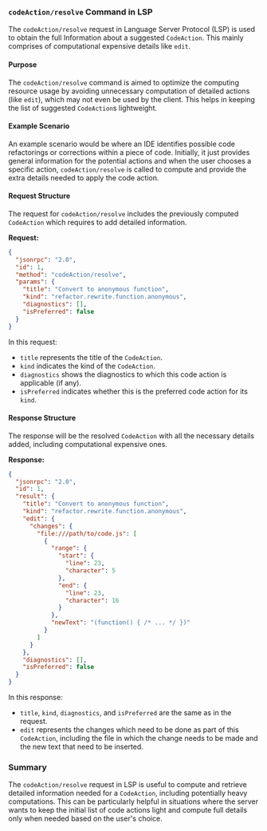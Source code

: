 ### `codeAction/resolve` Command in LSP

The `codeAction/resolve` request in Language Server Protocol (LSP) is used to obtain the full Information about a suggested `CodeAction`. This mainly comprises of computational expensive details like `edit`.

#### Purpose

The `codeAction/resolve` command is aimed to optimize the computing resource usage by avoiding unnecessary computation of detailed actions (like `edit`), which may not even be used by the client. This helps in keeping the list of suggested `CodeAction`s lightweight.

#### Example Scenario

An example scenario would be where an IDE identifies possible code refactorings or corrections within a piece of code. Initially, it just provides general information for the potential actions and when the user chooses a specific action, `codeAction/resolve` is called to compute and provide the extra details needed to apply the code action.

#### Request Structure

The request for `codeAction/resolve` includes the previously computed `CodeAction` which requires to add detailed information.

**Request:**

```json
{
  "jsonrpc": "2.0",
  "id": 1,
  "method": "codeAction/resolve",
  "params": {
    "title": "Convert to anonymous function",
    "kind": "refactor.rewrite.function.anonymous",
    "diagnostics": [],
    "isPreferred": false
  }
}
```

In this request:
- `title` represents the title of the `CodeAction`.
- `kind` indicates the kind of the `CodeAction`.
- `diagnostics` shows the diagnostics to which this code action is applicable (if any).
- `isPreferred` indicates whether this is the preferred code action for its `kind`.

#### Response Structure

The response will be the resolved `CodeAction` with all the necessary details added, including computational expensive ones.

**Response:**

```json
{
  "jsonrpc": "2.0",
  "id": 1,
  "result": {
    "title": "Convert to anonymous function",
    "kind": "refactor.rewrite.function.anonymous",
    "edit": {
      "changes": {
        "file:///path/to/code.js": [
          {
            "range": {
              "start": {
                "line": 23,
                "character": 5
              },
              "end": {
                "line": 23,
                "character": 16
              }
            },
            "newText": "(function() { /* ... */ })"
          }
        ]
      }
    },
    "diagnostics": [],
    "isPreferred": false
  }
}
```

In this response:
- `title`, `kind`, `diagnostics`, and `isPreferred` are the same as in the request.
- `edit` represents the changes which need to be done as part of this `CodeAction`, including the file in which the change needs to be made and the new text that need to be inserted.

### Summary

The `codeAction/resolve` request in LSP is useful to compute and retrieve detailed information needed for a `CodeAction`, including potentially heavy computations. This can be particularly helpful in situations where the server wants to keep the initial list of code actions light and compute full details only when needed based on the user's choice.